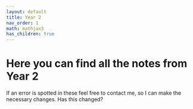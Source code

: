 ```yaml
---
layout: default
title: Year 2
nav_order: 1
math: mathjax3
has_children: true
---
```


# Here you can find all the notes from Year 2

If an error is spotted in these feel free to contact me, so I can make the necessary changes.
Has this changed?
